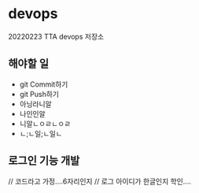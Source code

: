 # devops
20220223 TTA devops 저장소

## 해야할 일
- git Commit하기
- git Push하기
- 아닝라니알
- 나인인알
- 니알ㄴㅇㄹㄴㅇㄹ
- ㄴ;ㄴ일;ㄴ일ㄴ

## 로그인 기능 개발
// 코드라고 가정....6자리인지
// 로그 아이디가 한글인지 학인....
